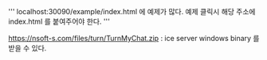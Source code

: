 '''
localhost:30090/example/index.html 에 예제가 많다.
예제 클릭시 해당 주소에 index.html 를 붙여주어야 한다.
'''

https://nsoft-s.com/files/turn/TurnMyChat.zip : ice server windows binary 를 받을 수 있다.